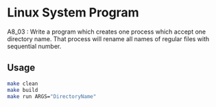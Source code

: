 # Linux System Program
A8_03 : Write a program which creates one process which accept one directory name. That process will rename all names of regular files with sequential number.

## Usage
```bash
make clean
make build
make run ARGS="DirectoryName"
```
